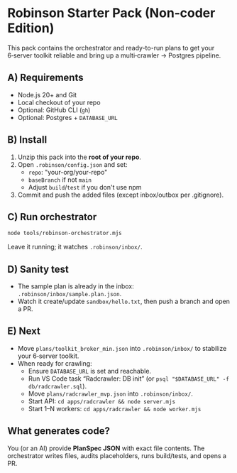 # Robinson Starter Pack (Non‑coder Edition)

This pack contains the orchestrator and ready-to-run plans to get your 6‑server toolkit reliable and bring up a multi‑crawler → Postgres pipeline.

## A) Requirements
- Node.js 20+ and Git
- Local checkout of your repo
- Optional: GitHub CLI (`gh`)
- Optional: Postgres + `DATABASE_URL`

## B) Install
1. Unzip this pack into the **root of your repo**.
2. Open `.robinson/config.json` and set:
   - `repo`: "your-org/your-repo"
   - `baseBranch` if not `main`
   - Adjust `build`/`test` if you don't use npm
3. Commit and push the added files (except inbox/outbox per .gitignore).

## C) Run orchestrator
```bash
node tools/robinson-orchestrator.mjs
```
Leave it running; it watches `.robinson/inbox/`.

## D) Sanity test
- The sample plan is already in the inbox: `.robinson/inbox/sample.plan.json`.
- Watch it create/update `sandbox/hello.txt`, then push a branch and open a PR.

## E) Next
- Move `plans/toolkit_broker_min.json` into `.robinson/inbox/` to stabilize your 6‑server toolkit.
- When ready for crawling:
  - Ensure `DATABASE_URL` is set and reachable.
  - Run VS Code task “Radcrawler: DB init” (or `psql "$DATABASE_URL" -f db/radcrawler.sql`).
  - Move `plans/radcrawler_mvp.json` into `.robinson/inbox/`.
  - Start API: `cd apps/radcrawler && node server.mjs`
  - Start 1–N workers: `cd apps/radcrawler && node worker.mjs`

## What generates code?
You (or an AI) provide **PlanSpec JSON** with exact file contents. The orchestrator writes files, audits placeholders, runs build/tests, and opens a PR.

